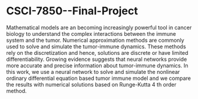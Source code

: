 # CSCI-7850--Final-Project

Mathematical models are an becoming increasingly powerful tool in
cancer biology to understand the complex interactions between 
the immune system and the tumor. Numerical approximation methods are commonly 
used to solve and simulate the tumor-immune dynamics. These methods rely on the discretization and hence, solutions are discrete or have limited differentiability. Growing evidence suggests that neural networks provide more accurate and precise information about tumor-immune dynamics. In this work, we use a neural network to solve and simulate the nonlinear ordinary differential equation based tumor immune model and we compare the results with numerical solutions based on Runge-Kutta 4 th order method.
